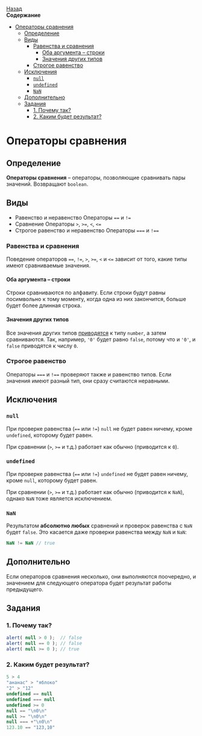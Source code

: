 <!-- START doctoc generated TOC please keep comment here to allow auto update -->
<!-- DON'T EDIT THIS SECTION, INSTEAD RE-RUN doctoc TO UPDATE -->
[Назад](README.md)<br />**Содержание**

- [Операторы сравнения](#%D0%BE%D0%BF%D0%B5%D1%80%D0%B0%D1%82%D0%BE%D1%80%D1%8B-%D1%81%D1%80%D0%B0%D0%B2%D0%BD%D0%B5%D0%BD%D0%B8%D1%8F)
  - [Определение](#%D0%BE%D0%BF%D1%80%D0%B5%D0%B4%D0%B5%D0%BB%D0%B5%D0%BD%D0%B8%D0%B5)
  - [Виды](#%D0%B2%D0%B8%D0%B4%D1%8B)
    - [Равенства и сравнения](#%D1%80%D0%B0%D0%B2%D0%B5%D0%BD%D1%81%D1%82%D0%B2%D0%B0-%D0%B8-%D1%81%D1%80%D0%B0%D0%B2%D0%BD%D0%B5%D0%BD%D0%B8%D1%8F)
      - [Оба аргумента – строки](#%D0%BE%D0%B1%D0%B0-%D0%B0%D1%80%D0%B3%D1%83%D0%BC%D0%B5%D0%BD%D1%82%D0%B0--%D1%81%D1%82%D1%80%D0%BE%D0%BA%D0%B8)
      - [Значения других типов](#%D0%B7%D0%BD%D0%B0%D1%87%D0%B5%D0%BD%D0%B8%D1%8F-%D0%B4%D1%80%D1%83%D0%B3%D0%B8%D1%85-%D1%82%D0%B8%D0%BF%D0%BE%D0%B2)
    - [Строгое равенство](#%D1%81%D1%82%D1%80%D0%BE%D0%B3%D0%BE%D0%B5-%D1%80%D0%B0%D0%B2%D0%B5%D0%BD%D1%81%D1%82%D0%B2%D0%BE)
  - [Исключения](#%D0%B8%D1%81%D0%BA%D0%BB%D1%8E%D1%87%D0%B5%D0%BD%D0%B8%D1%8F)
    - [`null`](#null)
    - [`undefined`](#undefined)
    - [`NaN`](#nan)
  - [Дополнительно](#%D0%B4%D0%BE%D0%BF%D0%BE%D0%BB%D0%BD%D0%B8%D1%82%D0%B5%D0%BB%D1%8C%D0%BD%D0%BE)
  - [Задания](#%D0%B7%D0%B0%D0%B4%D0%B0%D0%BD%D0%B8%D1%8F)
    - [1. Почему так?](#1-%D0%BF%D0%BE%D1%87%D0%B5%D0%BC%D1%83-%D1%82%D0%B0%D0%BA)
    - [2. Каким будет результат?](#2-%D0%BA%D0%B0%D0%BA%D0%B8%D0%BC-%D0%B1%D1%83%D0%B4%D0%B5%D1%82-%D1%80%D0%B5%D0%B7%D1%83%D0%BB%D1%8C%D1%82%D0%B0%D1%82)

<!-- END doctoc generated TOC please keep comment here to allow auto update -->

# Операторы сравнения

## Определение

**Операторы сравнения** – операторы, позволяющие сравнивать пары значений. Возвращают `boolean`.

## Виды

* Равенство и неравенство
  Операторы `==` и `!=`
* Сравнение
  Операторы `>`, `>=`, `<`, `<=`
* Строгое равенство и неравенство
  Операторы `===` и `!==`

### Равенства и сравнения

Поведение операторов `==`, `!=`, `>`, `>=`, `<` и `<=` зависит от того, какие типы имеют сравниваемые значения.

#### Оба аргумента – строки

Строки сравниваются по алфавиту. Если строки будут равны посимвольно к тому моменту, когда одна из них закончится, больше будет более длинная строка.

#### Значения других типов

Все значения других типов [приводятся](types.md) к типу `number`, а затем сравниваются. Так, например, `'0'` будет равно `false`, потому что и `'0'`, и `false` приводятся к числу `0`.

### Строгое равенство

Операторы `===` и `!==` проверяют также и равенство типов. Если значения имеют разный тип, они сразу считаются неравными.

## Исключения

### `null`

При проверке равенства (`==` или `!=`) `null` не будет равен ничему, кроме `undefined`, которому будет равен.

При сравнении (`>`, `>=` и т.д.) работает как обычно (приводится к `0`).

### `undefined`

При проверке равенства (`==` или `!=`) `undefined` не будет равен ничему, кроме `null`, которому будет равен.

При сравнении (`>`, `>=` и т.д.) работает как обычно (приводится к `NaN`), однако `NaN` тоже является исключением.

### `NaN`

Результатом **абсолютно любых** сравнений и проверок равенства с `NaN` будет `false`. Это касается даже проверки равенства между `NaN` и `NaN`:

```javascript
NaN != NaN // true
```

## Дополнительно

Если операторов сравнения несколько, они выполняются поочередно, и значением для следующего оператора будет результат работы предыдущего. 

## Задания

### 1. Почему так?

```javascript
alert( null > 0 );  // false
alert( null == 0 ); // false
alert( null >= 0 ); // true
```

### 2. Каким будет результат?

```javascript
5 > 4
"ананас" > "яблоко"
"2" > "12"
undefined == null
undefined === null
undefined >= 0
null == "\n0\n"
null >= "\n0\n"
null === +"\n0\n"
123.10 == "123,10"
```

